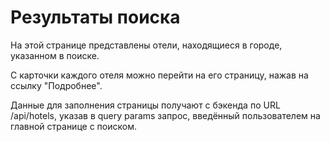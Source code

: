 # Результаты поиска
На этой странице представлены отели, находящиеся в городе, указанном в поиске.

С карточки каждого отеля можно перейти на его страницу, нажав на ссылку "Подробнее".

Данные для заполнения страницы получают с бэкенда по URL /api/hotels, указав
в query params запрос, введённый пользователем на главной странице с поиском.
